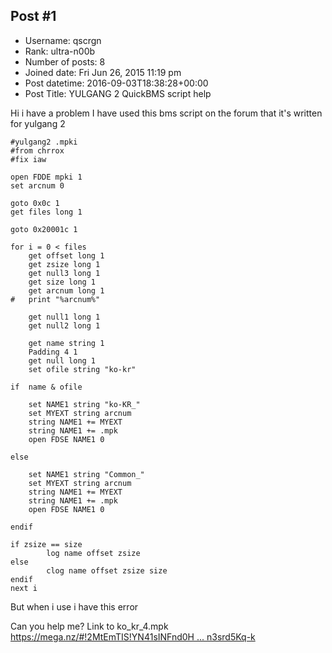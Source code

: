 ## Post #1
- Username: qscrgn
- Rank: ultra-n00b
- Number of posts: 8
- Joined date: Fri Jun 26, 2015 11:19 pm
- Post datetime: 2016-09-03T18:38:28+00:00
- Post Title: YULGANG 2 QuickBMS script help

Hi i have a problem 
I have used this bms script on the forum that it's written for yulgang 2

```
#yulgang2 .mpki
#from chrrox
#fix iaw

open FDDE mpki 1
set arcnum 0

goto 0x0c 1
get files long 1

goto 0x20001c 1

for i = 0 < files
    get offset long 1
    get zsize long 1
    get null3 long 1
    get size long 1
    get arcnum long 1
#   print "%arcnum%"
       
    get null1 long 1
    get null2 long 1

    get name string 1
    Padding 4 1
    get null long 1
    set ofile string "ko-kr"

if  name & ofile

    set NAME1 string "ko-KR_"
    set MYEXT string arcnum
    string NAME1 += MYEXT
    string NAME1 += .mpk
    open FDSE NAME1 0

else

    set NAME1 string "Common_"
    set MYEXT string arcnum
    string NAME1 += MYEXT
    string NAME1 += .mpk
    open FDSE NAME1 0

endif

if zsize == size
        log name offset zsize
else
        clog name offset zsize size
endif
next i
```


But when i use i have this error





Can you help me?
Link to ko_kr_4.mpk
[https://mega.nz/#!2MtEmTIS!YN41sINFnd0H ... n3srd5Kq-k](https://mega.nz/#!2MtEmTIS!YN41sINFnd0Hj7W-BF5jk-Py9REqPdlqGn3srd5Kq-k)
